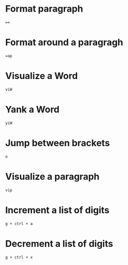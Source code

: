 # Format paragraph
`==`

# Format around a paragragh
`=ap`

# Visualize a Word
`viW`

# Yank a Word
`yiW`

# Jump between brackets
`o`

# Visualize a paragraph
`vip`

# Increment a list of digits
`g + ctrl + a`

# Decrement a list of digits
`g + ctrl + x`

